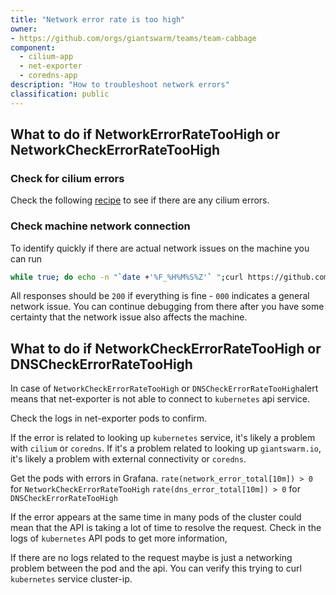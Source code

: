 ```yaml
---
title: "Network error rate is too high"
owner:
- https://github.com/orgs/giantswarm/teams/team-cabbage
component:
  - cilium-app
  - net-exporter
  - coredns-app
description: "How to troubleshoot network errors"
classification: public
---
```


## What to do if NetworkErrorRateTooHigh or NetworkCheckErrorRateTooHigh

### Check for cilium errors

Check the following [recipe](./cilium-troubleshooting.md) to see if there are any cilium errors.

### Check machine network connection

To identify quickly if there are actual network issues on the machine you can run

```sh
while true; do echo -n "`date +'%F_%H%M%S%Z'` ";curl https://github.com -o /dev/null --silent -w '%{http_code}\n'; sleep 1; done
```

All responses should be `200` if everything is fine - `000` indicates a general network issue.
You can continue debugging from there after you have some certainty that the network issue also affects the machine.

## What to do if NetworkCheckErrorRateTooHigh or DNSCheckErrorRateTooHigh

In case of `NetworkCheckErrorRateTooHigh` or `DNSCheckErrorRateTooHigh`alert means that net-exporter is not able to connect to `kubernetes` api service.

Check the logs in net-exporter pods to confirm.

If the error is related to looking up `kubernetes` service, it's likely a problem with `cilium` or `coredns`.
If it's a problem related to looking up `giantswarm.io`, it's likely a problem with external connectivity or `coredns`.

Get the pods with errors in Grafana.
`rate(network_error_total[10m]) > 0` for `NetworkCheckErrorRateTooHigh`
`rate(dns_error_total[10m]) > 0` for `DNSCheckErrorRateTooHigh`

If the error appears at the same time in many pods of the cluster could mean that the API is taking a lot of time to resolve the request. Check in the logs of `kubernetes` API pods to get more information,

If there are no logs related to the request maybe is just a networking problem between the pod and the api. You can verify this trying to curl `kubernetes` service cluster-ip.
